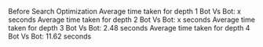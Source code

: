 Before Search Optimization
Average time taken for depth 1 Bot Vs Bot: x seconds
Average time taken for depth 2 Bot Vs Bot: x seconds
Average time taken for depth 3 Bot Vs Bot: 2.48 seconds
Average time taken for depth 4 Bot Vs Bot: 11.62 seconds

